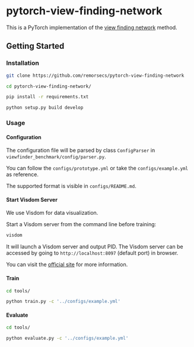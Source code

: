 # pytorch-view-finding-network

This is a PyTorch implementation of the [view finding network](https://github.com/yiling-chen/view-finding-network) method.

## Getting Started

### Installation

```bash
git clone https://github.com/remorsecs/pytorch-view-finding-network

cd pytorch-view-finding-network/

pip install -r requirements.txt

python setup.py build develop
```

### Usage

#### Configuration

The configuration file will be parsed by class `ConfigParser` in `viewfinder_benchmark/config/parser.py`.

You can follow the `configs/prototype.yml` or take the `configs/example.yml` as reference. 

The supported format is visible in `configs/README.md`.  


#### Start Visdom Server

We use Visdom for data visualization.

Start a Visdom server from the command line before training:

```bash
visdom
```

It will launch a Visdom server and output PID. The Visdom server can be accessed by going to 
`http://localhost:8097` (default port) in browser.

You can visit the [official site](https://github.com/facebookresearch/visdom#usage)
for more information.


#### Train

```bash
cd tools/

python train.py -c '../configs/example.yml'
```

#### Evaluate
 
```bash
cd tools/

python evaluate.py -c '../configs/example.yml'
```
